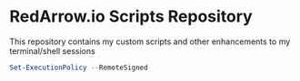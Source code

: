 # RedArrow.io Scripts Repository

This repository contains my custom scripts and other enhancements to my terminal/shell sessions

```powershell
Set-ExecutionPolicy --RemoteSigned
```
